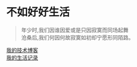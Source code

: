 # 不如好好生活

>年少时,我们因谁因爱或是只因寂寞而同场起舞  
>沧桑后,我们何因何故寂寞如初却宁愿形同陌路。

[我的技术博客](https://design.littlecontrol.io)  
[我的生活记录](https://life.littlecontrol.io)
